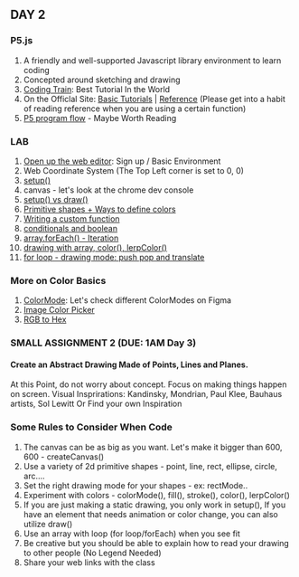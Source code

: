 ## DAY 2 

### P5.js
1. A friendly and well-supported Javascript library environment to learn coding
2. Concepted around sketching and drawing 
3. [Coding Train](https://www.youtube.com/watch?v=HerCR8bw_GE&list=PLRqwX-V7Uu6Zy51Q-x9tMWIv9cueOFTFA): Best Tutorial In the World 
4. On the Officlal Site: [Basic Tutorials](https://p5js.org/learn/) | [Reference](https://p5js.org/reference) (Please get into a habit of reading reference when you are using a certain function)
5. [P5 program flow](https://p5js.org/learn/program-flow.html) - Maybe Worth Reading

### LAB 
1. [Open up the web editor](https://editor.p5js.org/): Sign up / Basic Environment 
2. Web Coordinate System (The Top Left corner is set to 0, 0)
3. [setup()](https://editor.p5js.org/lee.inhye/sketches/Ma4rAz2pt)
4. canvas - let's look at the chrome dev console 
5. [setup() vs draw()](https://editor.p5js.org/lee.inhye/sketches/X1yBoiNQO)
6. [Primitive shapes + Ways to define colors](https://editor.p5js.org/lee.inhye/sketches/oZxzrFBdt)
7. [Writing a custom function](https://editor.p5js.org/lee.inhye/sketches/IKpkfKgDT)
8. [conditionals and boolean](https://editor.p5js.org/lee.inhye/sketches/a4mTQrMUG)
9. [array.forEach() - Iteration](https://editor.p5js.org/lee.inhye/sketches/MoTuUP4mK)
10. [drawing with array, color(), lerpColor()](https://editor.p5js.org/lee.inhye/sketches/N7N9gwFCE)
11. [for loop - drawing mode: push pop and translate](https://editor.p5js.org/lee.inhye/sketches/B3a3izUGr)

### More on Color Basics 
1. [ColorMode](https://www.figma.com/file/S6djsp51ihfuN3J8glty3G): Let's check different ColorModes on Figma
2. [Image Color Picker](https://imagecolorpicker.com/en)
3. [RGB to Hex](https://www.rapidtables.com/convert/color/rgb-to-hex.html) 

### SMALL ASSIGNMENT 2 (DUE: 1AM Day 3)
#### Create an Abstract Drawing Made of Points, Lines and Planes. 
At this Point, do not worry about concept. Focus on making things happen on screen. 
Visual Insprirations: Kandinsky, Mondrian, Paul Klee, Bauhaus artists, Sol Lewitt Or Find your own Inspiration

### Some Rules to Consider When Code
1. The canvas can be as big as you want. Let's make it bigger than 600, 600 - createCanvas()
2. Use a variety of 2d primitive shapes  - point, line, rect, ellipse, circle, arc....
3. Set the right drawing mode for your shapes - ex: rectMode..
4. Experiment with colors - colorMode(), fill(), stroke(), color(), lerpColor()
5. If you are just making a static drawing, you only work in setup(), If you have an element that needs animation or color change, you can also utilize draw()
6. Use an array with loop (for loop/forEach) when you see fit
7. Be creative but you should be able to explain how to read your drawing to other people (No Legend Needed)
8. Share your web links with the class 
